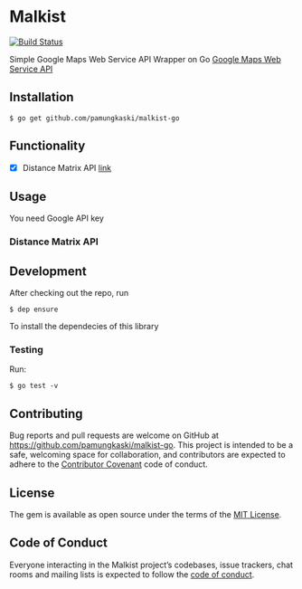 # Malkist

[![Build Status](https://travis-ci.com/pamungkaski/malkist-go.svg?branch=master)](https://travis-ci.com/pamungkaski/malkist-go)

Simple Google Maps Web Service API Wrapper on Go [Google Maps Web Service API](https://developers.google.com/maps/documentation/)

## Installation

    $ go get github.com/pamungkaski/malkist-go

## Functionality

* [x] Distance Matrix API [link](https://developers.google.com/maps/documentation/distance-matrix/intro)

## Usage
You need Google API key

### Distance Matrix API


## Development

After checking out the repo, run

    $ dep ensure

To install the dependecies of this library

### Testing

Run:

    $ go test -v

## Contributing

Bug reports and pull requests are welcome on GitHub at https://github.com/pamungkaski/malkist-go. This project is intended to be a safe, welcoming space for collaboration, and contributors are expected to adhere to the [Contributor Covenant](http://contributor-covenant.org) code of conduct.

## License

The gem is available as open source under the terms of the [MIT License](https://opensource.org/licenses/MIT).

## Code of Conduct

Everyone interacting in the Malkist project’s codebases, issue trackers, chat rooms and mailing lists is expected to follow the [code of conduct](https://github.com/pamungkaski/Malkist-Ruby/blob/master/CODE_OF_CONDUCT.md).
